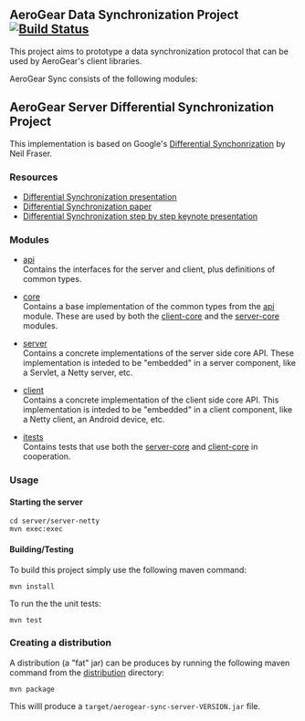 ## AeroGear Data Synchronization Project [![Build Status](https://travis-ci.org/aerogear/aerogear-sync-server.png)](https://travis-ci.org/aerogear/aerogear-sync-server)
This project aims to prototype a data synchronization protocol that can be used by AeroGear's client libraries.

AeroGear Sync consists of the following modules:


## AeroGear Server Differential Synchronization Project
This implementation is based on Google's [Differential Synchonrization](http://research.google.com/pubs/pub35605.html) by Neil Fraser.

### Resources
* [Differential Synchronization presentation](https://www.youtube.com/watch?v=S2Hp_1jqpY8)
* [Differential Synchronization paper](http://research.google.com/pubs/pub35605.html)
* [Differential Synchronization step by step keynote presentation](https://www.icloud.com/iw/#keynote/BAKHgqmqd5ETPe9ebKyBhSINoBo1QHaNPYeF/diffsync)

### Modules

* [api](./api)  
Contains the interfaces for the server and client, plus definitions of common types.

* [core](./core)  
Contains a base implementation of the common types from the [api](./api) module. These are used by both the
[client-core](./client-core) and the [server-core](./server-core) modules.

* [server](./server)  
Contains a concrete implementations of the server side core API. These implementation is inteded to be "embedded" in a server
component, like a Servlet, a Netty server, etc.

* [client](./client)  
Contains a concrete implementation of the client side core API. This implementation is inteded to be "embedded" in a client
component, like a Netty client, an Android device, etc.

* [itests](./itests)  
Contains tests that use both the [server-core](./server-core) and [client-core](./client-core) in cooperation.

### Usage

#### Starting the server
    cd server/server-netty
    mvn exec:exec


#### Building/Testing
To build this project simply use the following maven command:

    mvn install

To run the the unit tests:

    mvn test
    
### Creating a distribution
A distribution (a "fat" jar) can be produces by running the following maven command from the [distribution](./distribution)
directory:

    mvn package

This willl produce a ```target/aerogear-sync-server-VERSION.jar``` file.


